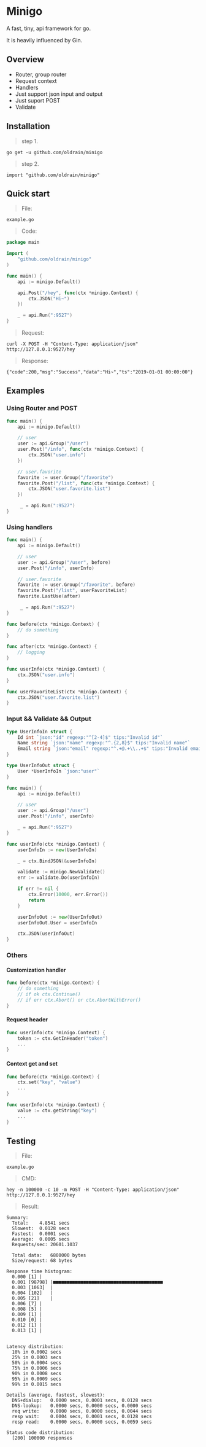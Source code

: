 # Minigo
A fast, tiny, api framework for go.

It is heavily influenced by Gin.
## Overview
* Router, group router
* Request context
* Handlers
* Just support json input and output
* Just suport POST
* Validate
## Installation
> step 1.

    go get -u github.com/oldrain/minigo

> step 2.

    import "github.com/oldrain/minigo"

## Quick start
> File:

    example.go

> Code:

```go
package main

import (
    "github.com/oldrain/minigo"
)

func main() {
    api := minigo.Default()

    api.Post("/hey", func(ctx *minigo.Context) {
        ctx.JSON("Hi~")
    })

    _ = api.Run(":9527")
}
```

> Request:

    curl -X POST -H "Content-Type: application/json" http://127.0.0.1:9527/hey

> Response:

    {"code":200,"msg":"Success","data":"Hi~","ts":"2019-01-01 00:00:00"}

## Examples
### Using Router and POST
```go
func main() {
    api := minigo.Default()

    // user
    user := api.Group("/user")
    user.Post("/info", func(ctx *minigo.Context) {
        ctx.JSON("user.info")
    })

    // user.favorite
    favorite := user.Group("/favorite")
    favorite.Post("/list", func(ctx *minigo.Context) {
        ctx.JSON("user.favorite.list")
    })

     _ = api.Run(":9527")
}
```
### Using handlers
```go
func main() {
    api := minigo.Default()

    // user
    user := api.Group("/user", before)
    user.Post("/info", userInfo)

    // user.favorite
    favorite := user.Group("/favorite", before)
    favorite.Post("/list", userFavoriteList)
    favorite.LastUse(after)

     _ = api.Run(":9527")
}

func before(ctx *minigo.Context) {
    // do something
}

func after(ctx *minigo.Context) {
    // logging
}

func userInfo(ctx *minigo.Context) {
    ctx.JSON("user.info")
}

func userFavoriteList(ctx *minigo.Context) {
    ctx.JSON("user.favorite.list")
}

```
### Input && Validate && Output
```go
type UserInfoIn struct {
	Id int `json:"id" regexp:"^[2-4]$" tips:"Invalid id"`
	Name string `json:"name" regexp:"^.{2,8}$" tips:"Invalid name"`
	Email string `json:"email" regexp:"^.+@.+\\..+$" tips:"Invalid email"`
}

type UserInfoOut struct {
	User *UserInfoIn `json:"user"`
}

func main() {
	api := minigo.Default()

	// user
	user := api.Group("/user")
	user.Post("/info", userInfo)

	_ = api.Run(":9527")
}

func userInfo(ctx *minigo.Context) {
	userInfoIn := new(UserInfoIn)

	_ = ctx.BindJSON(&userInfoIn)

	validate := minigo.NewValidate()
	err := validate.Do(userInfoIn)

	if err != nil {
		ctx.Error(10000, err.Error())
		return
	}

	userInfoOut := new(UserInfoOut)
	userInfoOut.User = userInfoIn

	ctx.JSON(userInfoOut)
}
```
### Others
#### Customization handler
```go
func before(ctx *minigo.Context) {
    // do something
    // if ok ctx.Continue()
    // if err ctx.Abort() or ctx.AbortWithError()
}
```
#### Request header
```go
func userInfo(ctx *minigo.Context) {
    token := ctx.GetInHeader("token")
    ...
}
```
#### Context get and set
```go
func before(ctx *minigo.Context) {
    ctx.set("key", "value")
    ...
}

func userInfo(ctx *minigo.Context) {
    value := ctx.getString("key")
    ...
}
```
## Testing
> File:

    example.go

> CMD:

    hey -n 100000 -c 10 -m POST -H "Content-Type: application/json" http://127.0.0.1:9527/hey

> Result:

```
Summary:
  Total:	4.8541 secs
  Slowest:	0.0128 secs
  Fastest:	0.0001 secs
  Average:	0.0005 secs
  Requests/sec:	20601.1037

  Total data:	6800000 bytes
  Size/request:	68 bytes

Response time histogram:
  0.000 [1]	|
  0.001 [98798]	|■■■■■■■■■■■■■■■■■■■■■■■■■■■■■■■■■■■■■■■■
  0.003 [1063]	|
  0.004 [102]	|
  0.005 [21]	|
  0.006 [7]	|
  0.008 [5]	|
  0.009 [1]	|
  0.010 [0]	|
  0.012 [1]	|
  0.013 [1]	|


Latency distribution:
  10% in 0.0002 secs
  25% in 0.0003 secs
  50% in 0.0004 secs
  75% in 0.0006 secs
  90% in 0.0008 secs
  95% in 0.0009 secs
  99% in 0.0015 secs

Details (average, fastest, slowest):
  DNS+dialup:	0.0000 secs, 0.0001 secs, 0.0128 secs
  DNS-lookup:	0.0000 secs, 0.0000 secs, 0.0000 secs
  req write:	0.0000 secs, 0.0000 secs, 0.0044 secs
  resp wait:	0.0004 secs, 0.0001 secs, 0.0128 secs
  resp read:	0.0000 secs, 0.0000 secs, 0.0059 secs

Status code distribution:
  [200]	100000 responses
```
